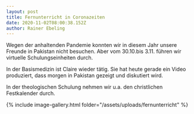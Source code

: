 ```yaml
---
layout: post
title: Fernunterricht in Coronazeiten
date: 2020-11-02T08:00:38.152Z
author: Rainer Ebeling
---
```

Wegen der anhaltenden Pandemie konnten wir in diesem Jahr unsere Freunde in Pakistan nicht besuchen. Aber vom 30.10.bis 3.11. führen wir virtuelle Schulungseinheiten durch.

In der Basismedizin ist Claire wieder tätig. Sie hat heute gerade ein Video produziert, dass morgen in Pakistan gezeigt und diskutiert wird.

In der theologischen Schulung nehmen wir u.a. den christlichen Festkalender durch.

{% include image-gallery.html folder="/assets/uploads/fernunterricht" %}